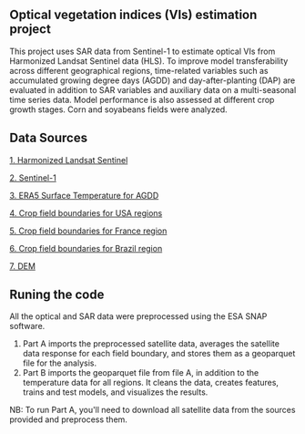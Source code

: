## Optical vegetation indices (VIs) estimation project
This project uses SAR data from Sentinel-1 to estimate optical VIs from Harmonized Landsat Sentinel data (HLS). To improve model transferability across different geographical regions, time-related variables such as accumulated growing degree days (AGDD) and day-after-planting (DAP) are evaluated in addition to SAR variables and auxiliary data on a multi-seasonal time series data. Model performance is also assessed at different crop growth stages. Corn and soyabeans fields were analyzed.

## Data Sources
[1. Harmonized Landsat Sentinel](https://search.earthdata.nasa.gov/search?q=hls)

[2. Sentinel-1](https://browser.dataspace.copernicus.eu/?zoom=13&lat=42.41262&lng=-85.39295&themeId=DEFAULT-THEME&visualizationUrl=U2FsdGVkX1%2FXhJJpN%2BOYbLs1%2Fznr5%2B192Z8L4Hq%2FxzRIS%2BSvycfw3t%2BmhJ4FFr%2BVEW4JNndTncyIoqx67O8XKysI05tWWdQKVxiXWDKInAhwniZv%2B0%2FFaiRkYyi1UmO%2F&datasetId=S2_L2A_CDAS&fromTime=2022-04-30T00%3A00%3A00.000Z&toTime=2022-04-30T23%3A59%3A59.999Z&layerId=1_TRUE_COLOR)

[3. ERA5 Surface Temperature for AGDD](https://cds.climate.copernicus.eu/datasets/reanalysis-era5-land?tab=download)

[4. Crop field boundaries for USA regions](https://www.nass.usda.gov/Research_and_Science/Crop-Sequence-Boundaries/index.php)

[5. Crop field boundaries for France region](https://geoservices.ign.fr/rpg)

[6. Crop field boundaries for Brazil region](https://ieee-dataport.org/open-access/campo-verde-database)

[7. DEM](https://www.usgs.gov/centers/eros/science/usgs-eros-archive-digital-elevation-shuttle-radar-topography-mission-srtm-1)

## Runing the code
All the optical and SAR data were preprocessed using the ESA SNAP software.
1. Part A imports the preprocessed satellite data, averages the satellite data response for each field boundary, and stores them as a geoparquet file for the analysis.
2. Part B imports the geoparquet file from file A, in addition to the temperature data for all regions. It cleans the data, creates features, trains and test models, and visualizes the results.
   
NB: To run Part A, you'll need to download all satellite data from the sources provided and preprocess them. 

